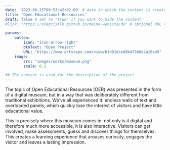 ```yaml
---
date: '2023-08-25T09:53:42+02:00' # date in which the content is created - defaults to "today"
title: 'Open Educational Ressources'
draft: false # set to "true" if you want to hide the content 
#link: "https://siegristlk.github.io/meine-website/de" # optional URL to link the logo to

params:
    button:
        icon: "icon-arrow-right"
        btnText: "Open Project"
        URL: "https://www.artsteps.com/view/63d91dced8b47568e2a16e45"
    image:
        src: "images/works/museum.png"
        scale: 0.2

## The content is used for the description of the project
---
```

The topic of Open Educational Resources (OER) was presented in the form of a digital museum, but in a way that was deliberately different from traditional exhibitions. We've all experienced it: endless walls of text and overloaded panels, which quickly lose the interest of visitors and have little educational value.

This is precisely where this museum comes in: not only is it digital and therefore much more accessible, it is also interactive. Visitors can get involved, make assessments, guess and discover things for themselves. This creates a learning experience that arouses curiosity, engages the visitor and leaves a lasting impression.